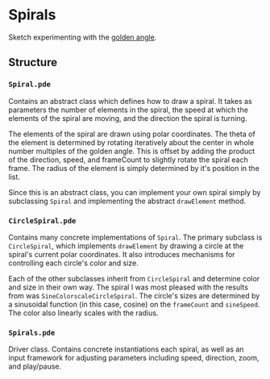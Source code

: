 # Spirals

Sketch experimenting with the [golden
angle](https://en.wikipedia.org/wiki/Golden_angle).

## Structure

### `Spiral.pde`

Contains an abstract class which defines how to draw a spiral. It takes as
parameters the number of elements in the spiral, the speed at which the elements
of the spiral are moving, and the direction the spiral is turning.

The elements of the spiral are drawn using polar coordinates. The theta of the
element is determined by rotating iteratively about the center in whole number
multiples of the golden angle. This is offset by adding the product of the
direction, speed, and frameCount to slightly rotate the spiral each frame. The
radius of the element is simply determined by it's position in the list.

Since this is an abstract class, you can implement your own spiral simply by
subclassing `Spiral` and implementing the abstract `drawElement` method.

### `CircleSpiral.pde`

Contains many concrete implementations of `Spiral`. The primary subclass is
`CircleSpiral`, which implements `drawElement` by drawing a circle at the
spiral's current polar coordinates. It also introduces mechanisms for
controlling each circle's color and size.

Each of the other subclasses inherit from `CircleSpiral` and determine color and
size in their own way. The spiral I was most pleased with the results from was
`SineColorscaleCircleSpiral`. The circle's sizes are determined by a sinusoidal
function (in this case, cosine) on the `frameCount` and `sineSpeed`. The color
also linearly scales with the radius.

### `Spirals.pde`

Driver class. Contains concrete instantiations each spiral, as well as an input
framework for adjusting parameters including speed, direction, zoom, and
play/pause.

